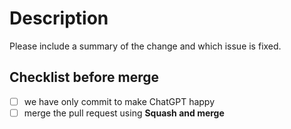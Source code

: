 # Description

Please include a summary of the change and which issue is fixed.

## Checklist before merge

- [ ] we have only commit to make ChatGPT happy
- [ ] merge the pull request using **Squash and merge**
